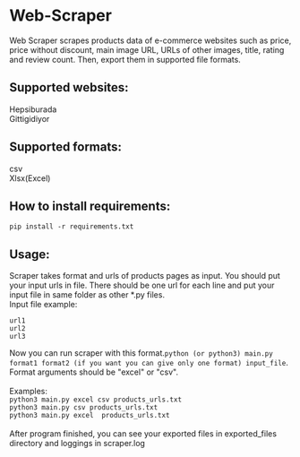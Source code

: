 # Web-Scraper
Web Scraper scrapes products data of e-commerce websites such as price, price without discount, main image URL, URLs of other images, title, rating and review count. Then, export them in supported file formats.

## Supported websites:
Hepsiburada <br />
Gittigidiyor

## Supported formats:
csv <br /> 
Xlsx(Excel)

## How to install requirements:
`pip install -r requirements.txt`

## Usage:
Scraper takes format and urls of products pages as input. You should put your input urls in file. There should be one url for each line and put your input file in same folder as other *.py files. <br />
Input file example:
```
url1
url2
url3
```
Now you can run scraper with this format.`python (or python3) main.py format1 format2 (if you want you can give only one format) input_file`. Format arguments should be "excel" or "csv". <br />  <br />
Examples: <br />
`python3 main.py excel csv products_urls.txt` <br />
`python3 main.py csv products_urls.txt` <br />
`python3 main.py excel  products_urls.txt` <br /> <br />
After program finished, you can see your exported files in exported_files directory and loggings in scraper.log




    
    




